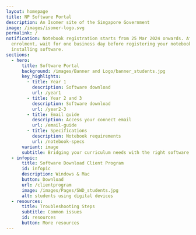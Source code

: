 ```yaml
---
layout: homepage
title: NP Software Portal
description: An Isomer site of the Singapore Government
image: /images/isomer-logo.svg
permalink: /
notification: Notebook registration starts from 25 Mar 2024 onwards. After
  enrolment, wait for one business day before registering your notebook and
  installing software.
sections:
  - hero:
      title: Software Portal
      background: /images/Banner and Logo/banner_students.jpg
      key_highlights:
        - title: Year 1
          description: Software download
          url: /year1
        - title: Year 2 and 3
          description: Software download
          url: /year2-3
        - title: Email guide
          description: Access your connect email
          url: /email-guide
        - title: Specifications
          description: Notebook requirements
          url: /notebook-specs
      variant: image
      subtitle: Bridging your curriculum needs with the right software!
  - infopic:
      title: Software Download Client Program
      id: infopic
      description: Windows & Mac
      button: Download
      url: /clientprogram
      image: /images/Pages/SWD_students.jpg
      alt: students using digital devices
  - resources:
      title: Troubleshooting Steps
      subtitle: Common issues
      id: resources
      button: More resources
---
```


